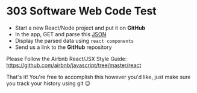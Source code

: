 # 303 Software Web Code Test

+ Start a new React/Node project and put it on **GitHub**
+ In the app, GET and parse this [JSON](http://www.filltext.com/?rows=100&fname={firstName}&lname={lastName}&city={city}&pretty=true) 
+ Display the parsed data using `react components`
+ Send us a link to the **GitHub** repository

Please Follow the Airbnb React/JSX Style Guide:
https://github.com/airbnb/javascript/tree/master/react

That's it!  You're free to accomplish this however you'd like, just make sure you track your history using git 😉
